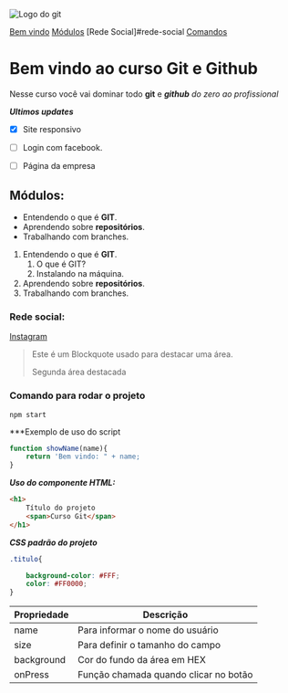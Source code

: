 ![Logo do git](https://avatars.githubusercontent.com/u/231765977?v=4)

[Bem vindo](#bem-vindo-ao-curso-git-e-github)
[Módulos](#módulos)
[Rede Social]#rede-social
[Comandos](#comando-para-rodar-o-projeto)

# Bem vindo ao curso Git e Github
Nesse curso você vai dominar todo **git** e ***github*** _do zero ao profissional_

***Ultimos updates***
 - [x] Site responsivo
 - [ ] Login com facebook.
 - [ ] Página da empresa


## Módulos:
* Entendendo o que é **GIT**.
* Aprendendo sobre **repositórios**.
* Trabalhando com branches.

1.  Entendendo o que é **GIT**.
    1. O que é GIT?
    2. Instalando na máquina.
2.  Aprendendo sobre **repositórios**.
3.  Trabalhando com branches.

### Rede social:
[Instagram](https://instagram.com/sujeitoprogramador)

>Este é um Blockquote usado para destacar uma área.
>
>Segunda área destacada

### Comando para rodar o projeto
```
npm start
```

***Exemplo de uso do script
```js
function showName(name){
    return 'Bem vindo: " + name; 
}
```

***Uso do componente HTML:***
```html
<h1>
    Título do projeto
    <span>Curso Git</span>
</h1>
```

***CSS padrão do projeto***
```css
.titulo{

    background-color: #FFF;
    color: #FF0000;
}
```

Propriedade | Descrição
----------- | ----------
name | Para informar o nome do usuário
size | Para definir o tamanho do campo
background | Cor do fundo da área em HEX
onPress | Função chamada quando clicar no botão

